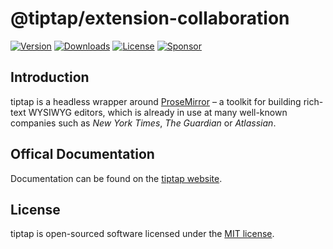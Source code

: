 # @tiptap/extension-collaboration
[![Version](https://img.shields.io/npm/v/@tiptap/extension-collaboration.svg?label=version)](https://www.npmjs.com/package/@tiptap/extension-collaboration)
[![Downloads](https://img.shields.io/npm/dm/@tiptap/extension-collaboration.svg)](https://npmcharts.com/compare/tiptap?minimal=true)
[![License](https://img.shields.io/npm/l/@tiptap/extension-collaboration.svg)](https://www.npmjs.com/package/@tiptap/extension-collaboration)
[![Sponsor](https://img.shields.io/static/v1?label=Sponsor&message=%E2%9D%A4&logo=GitHub)](https://github.com/sponsors/ueberdosis)

## Introduction
tiptap is a headless wrapper around [ProseMirror](https://ProseMirror.net) – a toolkit for building rich-text WYSIWYG editors, which is already in use at many well-known companies such as *New York Times*, *The Guardian* or *Atlassian*.

## Offical Documentation
Documentation can be found on the [tiptap website](https://tiptap.dev).

## License
tiptap is open-sourced software licensed under the [MIT license](https://github.com/ueberdosis/tiptap-next/blob/main/LICENSE.md).
